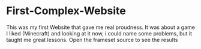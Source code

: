 # First-Complex-Website
This was my first Website that gave me real proudness. It was about a game I liked (Minecraft) and looking at it now, i could name some problems, but it taught me great lessons.
Open the frameset source to see the results
